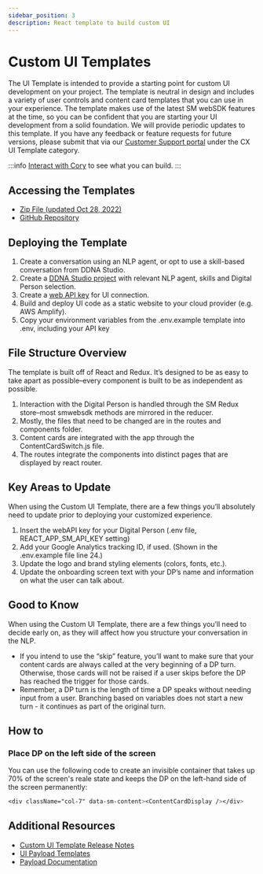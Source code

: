 ```yaml
---
sidebar_position: 3
description: React template to build custom UI
---
```

# Custom UI Templates

The UI Template is intended to provide a starting point for custom UI development on your project. The template is neutral in design and includes a variety of user controls and content card templates that you can use in your experience. The template makes use of the latest SM webSDK features at the time, so you can be confident that you are starting your UI development from a solid foundation.
We will provide periodic updates to this template. If you have any feedback or feature requests for future versions, please submit that via our [Customer Support portal](https://soulmachines.freshdesk.com/support/tickets/new) under the CX UI Template category.

:::info
[Interact with Cory](https://sd-ui-template-rel.uw.r.appspot.com/) to see what you can build.
:::

## Accessing the Templates

- [Zip File (updated Oct 28, 2022)](https://drive.google.com/drive/folders/1SjZ7Djg81qtgYFJFFsJx7PUP-c8-IGvp?usp=sharing)
- [GitHub Repository](https://github.com/soulmachines/react-reference-ui-public)

## Deploying the Template

1. Create a conversation using an NLP agent, or opt to use a skill-based conversation from DDNA Studio.
2. Create a [DDNA Studio project](https://studio.soulmachines.cloud/) with relevant NLP agent, skills and Digital Person selection.
3. Create a [web API key](https://soulmachines-support.atlassian.net/wiki/spaces/SSAS/pages/1320058919/Connecting+Using+API+Keys) for UI connection.
4. Build and deploy UI code as a static website to your cloud provider (e.g. AWS Amplify).
5. Copy your environment variables from the .env.example template into .env, including your API key

## File Structure Overview

The template is built off of React and Redux. It’s designed to be as easy to take apart as possible–every component is built to be as independent as possible.
1. Interaction with the Digital Person is handled through the SM Redux store–most smwebsdk methods are mirrored in the reducer.
2. Mostly, the files that need to be changed are in the routes and components folder.
3. Content cards are integrated with the app through the ContentCardSwitch.js file.
4. The routes integrate the components into distinct pages that are displayed by react router.

## Key Areas to Update

When using the Custom UI Template, there are a few things you’ll absolutely need to update prior to deploying your customized experience.
1. Insert the webAPI key for your Digital Person (.env file, REACT_APP_SM_API_KEY setting)
2. Add your Google Analytics tracking ID, if used. (Shown in the .env.example file line 24.)
3. Update the logo and brand styling elements (colors, fonts, etc.).
4. Update the onboarding screen text with your DP’s name and information on what the user can talk about.

## Good to Know

When using the Custom UI Template, there are a few things you’ll need to decide early on, as they will affect how you structure your conversation in the NLP.
- If you intend to use the “skip” feature, you’ll want to make sure that your content cards are always called at the very beginning of a DP turn. Otherwise, those cards will not be raised if a user skips before the DP has reached the trigger for those cards.
- Remember, a DP turn is the length of time a DP speaks without needing input from a user. Branching based on variables does not start a new turn - it continues as part of the original turn.

## How to

### Place DP on the left side of the screen
You can use the following code to create an invisible container that takes up 70% of the screen's reale state and keeps the DP on the left-hand side of the screen permanently:

```css
<div className="col-7" data-sm-content><ContentCardDisplay /></div>
```

## Additional Resources
- [Custom UI Template Release Notes](https://docs.google.com/document/d/1RfAoyEjmi-LaJKj8qqEAveQI6xI5CMrxcyyalip2i0s/edit)
- [UI Payload Templates](https://docs.google.com/spreadsheets/d/1j9gBkUHAExN5nh-8zn3eZoQrC4LVFuBk0p-SkApZYc4/edit#gid=0)
- [Payload Documentation](https://docs.soulmachines.com/web-sdk/guides/building-content-cards/)